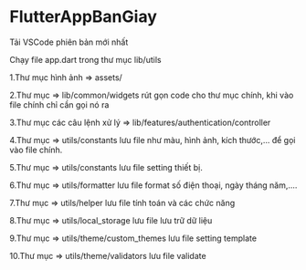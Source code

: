 # FlutterAppBanGiay
Tải VSCode phiên bản mới nhất

Chạy file app.dart trong thư mục lib/utils

1.Thư mục hình ảnh => assets/

2.Thư mục => lib/common/widgets rút gọn code cho thư mục chính, khi vào file chính chỉ cần gọi nó ra

3.Thư mục các câu lệnh xử lý => lib/features/authentication/controller

4.Thư mục => utils/constants lưu file như màu, hình ảnh, kích thước,... để gọi vào file chính.

5.Thư mục => utils/constants lưu file setting thiết bị.

6.Thư mục => utils/formatter lưu file format số điện thoại, ngày tháng năm,....

7.Thư mục => utils/helper lưu file tính toán và các chức năng

8.Thư mục => utils/local_storage lưu file lưu trữ dữ liệu

9.Thư mục => utils/theme/custom_themes lưu file setting template

10.Thư mục => utils/theme/validators lưu file validate